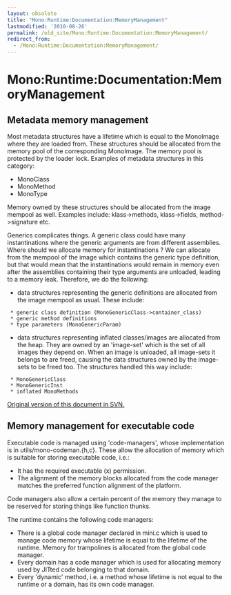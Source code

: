 ```yaml
---
layout: obsolete
title: "Mono:Runtime:Documentation:MemoryManagement"
lastmodified: '2010-08-26'
permalink: /old_site/Mono:Runtime:Documentation:MemoryManagement/
redirect_from:
  - /Mono:Runtime:Documentation:MemoryManagement/
---
```


Mono:Runtime:Documentation:MemoryManagement
===========================================

Metadata memory management
--------------------------

Most metadata structures have a lifetime which is equal to the MonoImage where they are loaded from. These structures should be allocated from the memory pool of the corresponding MonoImage. The memory pool is protected by the loader lock. Examples of metadata structures in this category:

-   MonoClass
-   MonoMethod
-   MonoType

Memory owned by these structures should be allocated from the image mempool as well. Examples include: klass-\>methods, klass-\>fields, method-\>signature etc.

Generics complicates things. A generic class could have many instantinations where the generic arguments are from different assemblies. Where should we allocate memory for instantinations ? We can allocate from the mempool of the image which contains the generic type definition, but that would mean that the instantinations would remain in memory even after the assemblies containing their type arguments are unloaded, leading to a memory leak. Therefore, we do the following:

-   data structures representing the generic definitions are allocated from the image mempool as usual. These include:

<!-- -->

     * generic class definition (MonoGenericClass->container_class)
     * generic method definitions
     * type parameters (MonoGenericParam)

-   data structures representing inflated classes/images are allocated from the heap. They are owned by an 'image-set' which is the set of all images they depend on. When an image is unloaded, all image-sets it belongs to are freed, causing the data structures owned by the image-sets to be freed too. The structures handled this way include:

<!-- -->

     * MonoGenericClass
     * MonoGenericInst
     * inflated MonoMethods

[Original version of this document in SVN.](http://anonsvn.mono-project.com/viewvc/trunk/mono/docs/memory-management.txt?revision=85938&view=markup)

Memory management for executable code
-------------------------------------

Executable code is managed using 'code-managers', whose implementation is in utils/mono-codeman.{h,c}. These allow the allocation of memory which is suitable for storing executable code, i.e.:

-   It has the required executable (x) permission.
-   The alignment of the memory blocks allocated from the code manager matches the preferred function alignment of the platform.

Code managers also allow a certain percent of the memory they manage to be reserved for storing things like function thunks.

The runtime contains the following code managers:

-   There is a global code manager declared in mini.c which is used to manage code memory whose lifetime is equal to the lifetime of the runtime. Memory for trampolines is allocated from the global code manager.
-   Every domain has a code manager which is used for allocating memory used by JITted code belonging to that domain.
-   Every 'dynamic' method, i.e. a method whose lifetime is not equal to the runtime or a domain, has its own code manager.


